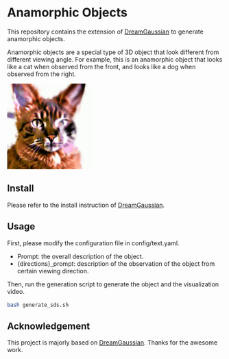 # Anamorphic Objects

This repository contains the extension of [DreamGaussian](https://github.com/dreamgaussian/dreamgaussian) to generate anamorphic objects. 

Anamorphic objects are a special type of 3D object that look different from different viewing angle. For example, this is an anamorphic object that looks like a cat when observed from the front, and looks like a dog when observed from the right. 

<img src="./assets/dog_cat.gif" alt="Demo GIF" width="200"/>

## Install
Please refer to the install instruction of [DreamGaussian](https://github.com/dreamgaussian/dreamgaussian).

## Usage
First, please modify the configuration file in config/text.yaml.
+ Prompt: the overall description of the object.
+ {directions}_prompt: description of the observation of the object from certain viewing direction.

Then, run the generation script to generate the object and the visualization video.
```bash
bash generate_sds.sh
```


## Acknowledgement
This project is majorly based on [DreamGaussian](https://github.com/dreamgaussian/dreamgaussian). Thanks for the awesome work. 
